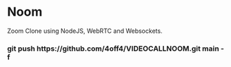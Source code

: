# Noom 
Zoom Clone using NodeJS, WebRTC and Websockets. <br/>
<div>
    <h3>git push https://github.com/4off4/VIDEOCALLNOOM.git main -f</h3>
</div>